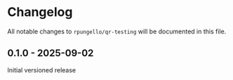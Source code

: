 # Changelog

All notable changes to `rpungello/qr-testing` will be documented in this file.

## 0.1.0 - 2025-09-02

Initial versioned release
